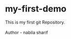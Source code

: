# my-first-demo                                                                                                                                                    
 This is my first git Repository.
 <br>                                                                                                                                                                                                                                                                                                                                    
 Author - nabila sharif
